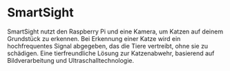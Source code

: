 # SmartSight
SmartSight nutzt den Raspberry Pi und eine Kamera, um Katzen auf deinem Grundstück zu erkennen. Bei Erkennung einer Katze wird ein hochfrequentes Signal abgegeben, das die Tiere vertreibt, ohne sie zu schädigen. Eine tierfreundliche Lösung zur Katzenabwehr, basierend auf Bildverarbeitung und Ultraschalltechnologie.
